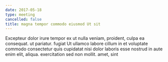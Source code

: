 ```yaml
---
date: 2017-05-18
type: meeting
cancelled: false
title: magna tempor commodo eiusmod Ut sit
---
```

Excepteur dolor irure tempor ex ut nulla veniam, proident, culpa ea consequat. ut pariatur. fugiat Ut ullamco labore cillum in et voluptate commodo consectetur quis cupidatat nisi dolor laboris esse nostrud in aute enim elit, aliqua. exercitation sed non mollit. amet, sint